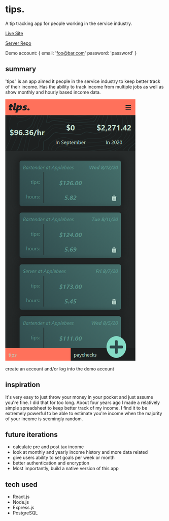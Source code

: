 # tips.

A tip tracking app for people working in the service industry.

<a href="https://tips-sigma.vercel.app/">Live Site</a>

<a href="https://github.com/ajbates2/tips-api">Server Repo</a>

Demo account: {
    email: 'foo@bar.com'
    password: 'password'
}

## summary

'tips.' is an app aimed it people in the service industry to keep better track of their income. Has the ability to track income from multiple jobs as well as show monthly and hourly based income data.

<img src="/dashboard.png">

create an account and/or log into the demo account

## inspiration

It's very easy to just throw your money in your pocket and just assume you're fine. I did that for too long. About four years ago I made a relatively simple spreadsheet to keep better track of my income. I find it to be extremely powerful to be able to estimate you're income when the majority of your income is seemingly random.

## future iterations

*   calculate pre and post tax income
*   look at monthly and yearly income history and more data related
*   give users ability to set goals per week or month
*   better authentication and encryption
*   Most importantly, build a native version of this app

## tech used

*   React.js
*   Node.js
*   Express.js
*   PostgreSQL